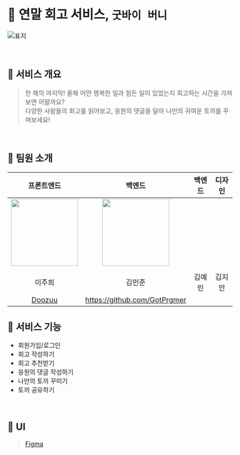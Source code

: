 # 🐰 연말 회고 서비스, `굿바이 버니`
![표지](https://github.com/Naver-Hackathon-Clova-5DTeam/GoodBye-Bunny-Front/assets/104717341/a94e60ab-04c8-4d6c-a3d2-e9e1bde5074f)

<br>

## 🎄 서비스 개요
>한 해의 마지막! 올해 어떤 행복한 일과 힘든 일이 있었는지 회고하는 시간을 가져보면 어떨까요? <br>
다양한 사람들의 회고를 읽어보고, 응원의 댓글을 달아 나만의 귀여운 토끼를 꾸며보세요!

<br>

## 🎄 팀원 소개
| 프론트엔드 | 백엔드 | 백엔드 | 디자인 |
|:---:|:---:|:---:|:---:|
|<img width="150" src="https://avatars.githubusercontent.com/u/104717341?v=4" />|<img width="150" src="https://github.com/Naver-Hackathon-Clova-5DTeam/GoodBye-Bunny-Front/assets/55742497/5710e830-0c68-4b47-a083-9e5f3733df20"/>
 | | |
| 이주희 | 김민준 | 김예린 | 김지안 |
| [Doozuu](https://github.com/Doozuu) | https://github.com/GotPrgmer |  | |

## 🎄 서비스 기능
- 회원가입/로그인
- 회고 작성하기
- 회고 추천받기
- 응원의 댓글 작성하기
- 나만의 토끼 꾸미기
- 토끼 공유하기

<br>

## 🎄 UI
>[Figma](https://www.figma.com/file/LaIECzHycF31KKb0RRVoMa/Untitled?type=design&node-id=0%3A1&mode=design&t=B506dbd4vUAdLPFU-1)
